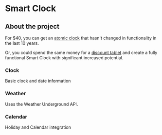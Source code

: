 # Smart Clock

## About the project

For $40, you can get an
[atomic clock](https://www.amazon.com/Crosse-Technology-WS-8117U-Outdoor-Temperature/dp/B0000VYDKM/ref=sr_1_2?ie=UTF8&qid=1484686088&sr=8-2&keywords=atomic+clock)
that hasn't changed in functionality in the last 10 years. 

Or, you could spend the same money for a 
[discount tablet](https://www.amazon.com/Astro-Tab-A737-Lollipop-Bluetooth/dp/B01ALMT0H0/ref=sr_1_1?ie=UTF8&qid=1484686436&sr=8-1&keywords=tablet+astro)
and create a fully functional Smart Clock with significant increased potential.

### Clock

Basic clock and date information

### Weather

Uses the Weather Underground API.

### Calendar

Holiday and Calendar integration